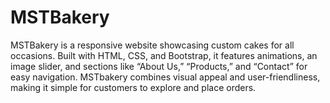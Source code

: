 # MSTBakery
MSTBakery is a responsive website showcasing custom cakes for all occasions. Built with HTML, CSS, and Bootstrap, it features animations, an image slider, and sections like “About Us,” “Products,” and “Contact” for easy navigation. MSTbakery combines visual appeal and user-friendliness, making it simple for customers to explore and place orders.
